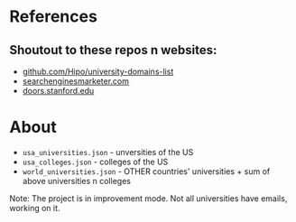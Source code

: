 # References
## Shoutout to these repos n websites:
- [github.com/Hipo/university-domains-list](https://github.com/Hipo/university-domains-list)
- [searchenginesmarketer.com](https://searchenginesmarketer.com/company/resources/university-college-list/)
- [doors.stanford.edu](https://doors.stanford.edu/~sr/universities.html)

# About
- `usa_universities.json` - unversities of the US
- `usa_colleges.json` - colleges of the US
- `world_universities.json` - OTHER countries' universities + sum of above universities n colleges

Note: The project is in improvement mode. Not all universities have emails, working on it.
